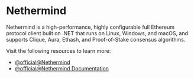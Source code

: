 # Nethermind

Nethermind is a high-performance, highly configurable full Ethereum protocol client built on .NET that runs on Linux, Windows, and macOS, and supports Clique, Aura, Ethash, and Proof-of-Stake consensus algorithms.

Visit the following resources to learn more:

- [@official@Nethermind](https://www.nethermind.io/)
- [@official@Nethermind Documentation](https://docs.nethermind.io/)
